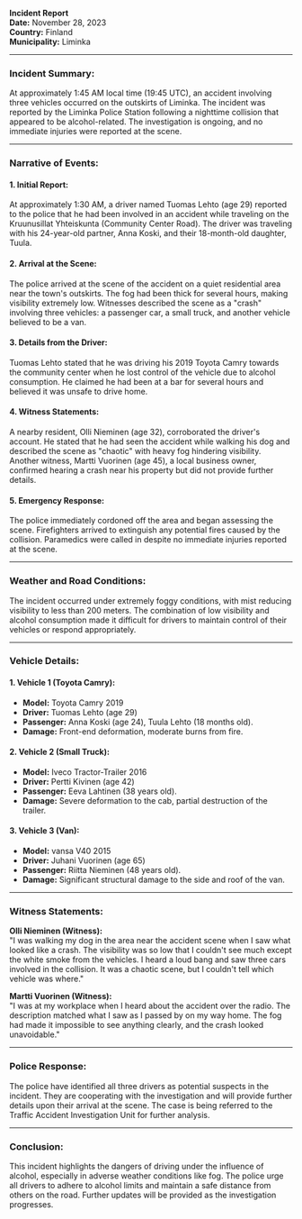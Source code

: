 

**Incident Report**  
**Date:** November 28, 2023  
**Country:** Finland  
**Municipality:** Liminka  

---

### Incident Summary:  
At approximately 1:45 AM local time (19:45 UTC), an accident involving three vehicles occurred on the outskirts of Liminka. The incident was reported by the Liminka Police Station following a nighttime collision that appeared to be alcohol-related. The investigation is ongoing, and no immediate injuries were reported at the scene.

---

### Narrative of Events:  

#### 1. **Initial Report:**  
At approximately 1:30 AM, a driver named Tuomas Lehto (age 29) reported to the police that he had been involved in an accident while traveling on the Kruunusillat Yhteiskunta (Community Center Road). The driver was traveling with his 24-year-old partner, Anna Koski, and their 18-month-old daughter, Tuula.  

#### 2. **Arrival at the Scene:**  
The police arrived at the scene of the accident on a quiet residential area near the town's outskirts. The fog had been thick for several hours, making visibility extremely low. Witnesses described the scene as a "crash" involving three vehicles: a passenger car, a small truck, and another vehicle believed to be a van.  

#### 3. **Details from the Driver:**  
Tuomas Lehto stated that he was driving his 2019 Toyota Camry towards the community center when he lost control of the vehicle due to alcohol consumption. He claimed he had been at a bar for several hours and believed it was unsafe to drive home.  

#### 4. **Witness Statements:**  
A nearby resident, Olli Nieminen (age 32), corroborated the driver's account. He stated that he had seen the accident while walking his dog and described the scene as "chaotic" with heavy fog hindering visibility. Another witness, Martti Vuorinen (age 45), a local business owner, confirmed hearing a crash near his property but did not provide further details.  

#### 5. **Emergency Response:**  
The police immediately cordoned off the area and began assessing the scene. Firefighters arrived to extinguish any potential fires caused by the collision. Paramedics were called in despite no immediate injuries reported at the scene.  

---

### Weather and Road Conditions:  
The incident occurred under extremely foggy conditions, with mist reducing visibility to less than 200 meters. The combination of low visibility and alcohol consumption made it difficult for drivers to maintain control of their vehicles or respond appropriately.  

---

### Vehicle Details:  

#### 1. **Vehicle 1 (Toyota Camry):**  
- **Model:** Toyota Camry 2019  
- **Driver:** Tuomas Lehto (age 29)  
- **Passenger:** Anna Koski (age 24), Tuula Lehto (18 months old).  
- **Damage:** Front-end deformation, moderate burns from fire.  

#### 2. **Vehicle 2 (Small Truck):**  
- **Model:** Iveco Tractor-Trailer 2016  
- **Driver:** Pertti Kivinen (age 42)  
- **Passenger:** Eeva Lahtinen (38 years old).  
- **Damage:** Severe deformation to the cab, partial destruction of the trailer.  

#### 3. **Vehicle 3 (Van):**  
- **Model:** vansa V40 2015  
- **Driver:** Juhani Vuorinen (age 65)  
- **Passenger:** Riitta Nieminen (48 years old).  
- **Damage:** Significant structural damage to the side and roof of the van.  

---

### Witness Statements:  

**Olli Nieminen (Witness):**  
"I was walking my dog in the area near the accident scene when I saw what looked like a crash. The visibility was so low that I couldn't see much except the white smoke from the vehicles. I heard a loud bang and saw three cars involved in the collision. It was a chaotic scene, but I couldn't tell which vehicle was where."  

**Martti Vuorinen (Witness):**  
"I was at my workplace when I heard about the accident over the radio. The description matched what I saw as I passed by on my way home. The fog had made it impossible to see anything clearly, and the crash looked unavoidable."  

---

### Police Response:  

The police have identified all three drivers as potential suspects in the incident. They are cooperating with the investigation and will provide further details upon their arrival at the scene. The case is being referred to the Traffic Accident Investigation Unit for further analysis.  

---

### Conclusion:  
This incident highlights the dangers of driving under the influence of alcohol, especially in adverse weather conditions like fog. The police urge all drivers to adhere to alcohol limits and maintain a safe distance from others on the road. Further updates will be provided as the investigation progresses.